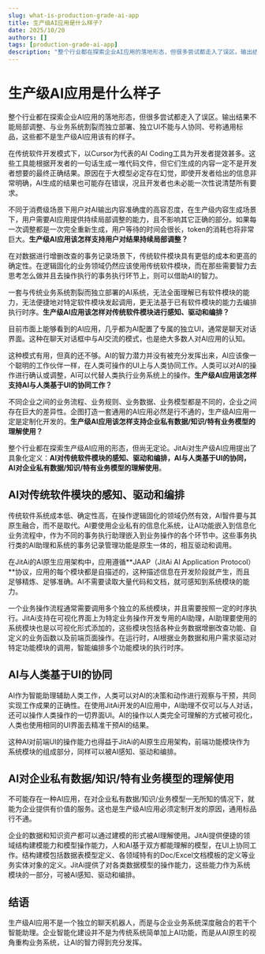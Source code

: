 ```yaml
---
slug: what-is-production-grade-ai-app
title: 生产级AI应用是什么样子?
date: 2025/10/20
authors: []
tags: [production-grade-ai-app]
description: "整个行业都在探索企业AI应用的落地形态，但很多尝试都走入了误区。输出结果不能局部调整、与业务系统割裂而独立部署、独立UI不能与人协同、号称通用标品，这些都不是生产级AI应用该有的样子。"
---
```


# 生产级AI应用是什么样子

整个行业都在探索企业AI应用的落地形态，但很多尝试都走入了误区。输出结果不能局部调整、与业务系统割裂而独立部署、独立UI不能与人协同、号称通用标品，这些都不是生产级AI应用该有的样子。

<!--truncate-->

在传统软件开发模式下，以Cursor为代表的AI Coding工具为开发者提效甚多。这些工具能根据开发者的一句话生成一堆代码文件，但它们生成的内容一定不是开发者想要的最终正确结果。原因在于大模型必定存在幻觉，即使开发者给出的信息非常明确，AI生成的结果也可能存在错误，况且开发者也未必能一次性说清楚所有要求。

不同于消费级场景下用户对AI输出内容准确度的高容忍度，在生产级内容生成场景下，用户需要AI应用提供持续局部调整的能力，且不影响其它正确的部分。如果每一次调整都是一次完全重新生成，用户等待的时间会很长，token的消耗也将非常巨大。**生产级AI应用该怎样支持用户对结果持续局部调整？**

在对数据进行增删改查的事务记录场景下，传统软件模块具有更低的成本和更高的确定性。在逻辑固化的业务领域仍然应该使用传统软件模块，而在那些需要智力去思考怎么做并且去操作执行的事务执行环节上，则可以借助AI的智力。

一套与传统业务系统割裂而独立部署的AI系统，无法全面理解已有软件模块的能力，无法便捷地对特定软件模块发起调用，更无法基于已有软件模块的能力去编排执行时序。**生产级AI应用该怎样对传统软件模块进行感知、驱动和编排？**

目前市面上能够看到的AI应用，几乎都为AI配置了专属的独立UI，通常是聊天对话界面。这种在聊天对话框中与AI交流的模式，也是绝大多数人对AI应用的认知。

这种模式有用，但真的还不够。AI的智力潜力并没有被充分发挥出来，AI应该像一个聪明的工作伙伴一样，在人类可操作的UI上与人类协同工作。人类可以对AI的操作进行确认或调整，AI可以代替人类执行业务系统上的操作。**生产级AI应用该怎样支持AI与人类基于UI的协同工作？**

不同企业之间的业务流程、业务规则、业务数据、业务模型都是不同的，企业之间存在巨大的差异性。企图打造一套通用的AI应用必然是行不通的，生产级AI应用一定是定制化开发的。**生产级AI应用该怎样支持企业私有数据/知识/特有业务模型的理解使用？**

整个行业都在探索生产级AI应用的形态，但尚无定论。JitAi对生产级AI应用提出了具象化定义：**AI对传统软件模块的感知、驱动和编排，AI与人类基于UI的协同，AI对企业私有数据/知识/特有业务模型的理解使用**。

## AI对传统软件模块的感知、驱动和编排

传统软件系统成本低、确定性高，在操作逻辑固化的领域仍然有效，AI智件要与其原生融合，而不是取代。AI要使用企业私有的信息化系统，让AI功能嵌入到信息化业务流程中，作为不同的事务执行助理嵌入到业务操作的各个环节中。这些事务执行类的AI助理和系统的事务记录管理功能是原生一体的，相互驱动和调用。

在JitAi的AI原生应用架构中，应用遵循**JAAP（JitAi AI Application Protocol）**协议，应用的每个模块都是自描述的，这种描述信息在开发阶段就产生，而且足够精炼、足够准确。AI不需要读取大量代码和文档，就可感知到系统模块的能力。

一个业务操作流程通常需要调用多个独立的系统模块，并且需要按照一定的时序执行。JitAi支持在可视化界面上为特定业务操作开发专用的AI助理，AI助理要使用的系统模块也是以可视化形式添加的，这些模块包括各种业务数据增删改查功能、自定义的业务函数以及前端页面操作。在运行时，AI根据业务数据和用户需求驱动对特定功能模块的调用，智能编排多个功能模块的执行时序。

## AI与人类基于UI的协同

AI作为智能助理辅助人类工作，人类可以对AI的决策和动作进行观察与干预，共同实现工作成果的正确性。在使用JitAi开发的AI应用中，AI助理不仅可以与人对话，还可以操作人类操作的一切界面UI。AI的操作以人类完全可理解的方式被可视化，人类也使用相同的UI界面去精准干预AI的结果。

这种AI对前端UI的操作能力也得益于JitAi的AI原生应用架构，前端功能模块作为系统模块的组成部分，同样可以被AI感知、驱动和编排。

## AI对企业私有数据/知识/特有业务模型的理解使用

不可能存在一种AI应用，在对企业私有数据/知识/业务模型一无所知的情况下，就能为企业提供有价值的服务。这也是生产级AI应用必须定制开发的原因，通用标品行不通。

企业的数据和知识资产都可以通过建模的形式被AI理解使用。JitAi提供便捷的领域结构建模能力和模型操作能力，人和AI基于双方都能理解的模型，在UI上协同工作。结构建模包括数据表模型定义、各领域特有的Doc/Excel文档模板的定义等业务实体对象的定义。JitAi提供了对各类数据模型的操作能力，这些能力作为系统模块的一部分，可被AI感知、驱动和编排。

## 结语

生产级AI应用不是一个独立的聊天机器人，而是与企业业务系统深度融合的若干个智能助理。企业智能化建设并不是为传统系统简单加上AI功能，而是从AI原生的视角重构业务系统，让AI的智力得到充分发挥。
